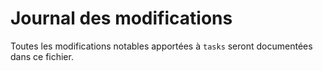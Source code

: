 # Journal des modifications

Toutes les modifications notables apportées à `tasks` seront documentées dans ce fichier.


